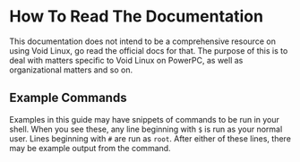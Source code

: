 # How To Read The Documentation

This documentation does not intend to be a comprehensive resource on using
Void Linux, go read the official docs for that. The purpose of this is to
deal with matters specific to Void Linux on PowerPC, as well as organizational
matters and so on.

## Example Commands

Examples in this guide may have snippets of commands to be run in your shell.
When you see these, any line beginning with `$` is run as your normal user.
Lines beginning with `#` are run as `root`. After either of these lines, there
may be example output from the command.
